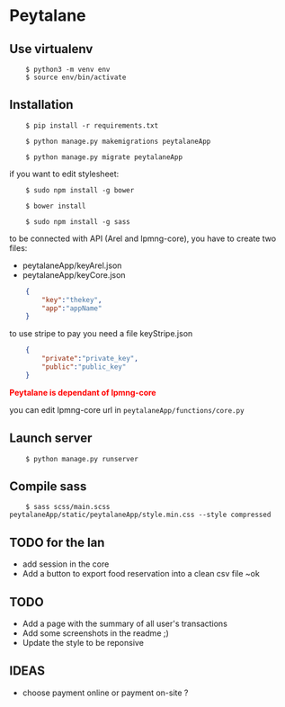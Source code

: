 Peytalane
=========

Use virtualenv
--------------
```
    $ python3 -m venv env
    $ source env/bin/activate
```


Installation
------------

```
    $ pip install -r requirements.txt
```

```
    $ python manage.py makemigrations peytalaneApp
```

```
    $ python manage.py migrate peytalaneApp
```

if you want to edit stylesheet:

```
    $ sudo npm install -g bower
```

```
    $ bower install
```

```
    $ sudo npm install -g sass
```

to be connected with API (Arel and lpmng-core), you have to create two files:
 * peytalaneApp/keyArel.json
 * peytalaneApp/keyCore.json

```json
    {
        "key":"thekey",
        "app":"appName"
    }
```  

to use stripe to pay you need a file keyStripe.json

```json
    {
        "private":"private_key",
        "public":"public_key"
    }
```  

<span style="color:red"> **Peytalane is dependant of lpmng-core** </span>

you can edit lpmng-core url in ``` peytalaneApp/functions/core.py ```

Launch server
-------------

```batch
    $ python manage.py runserver
```

Compile sass
------------
```
    $ sass scss/main.scss peytalaneApp/static/peytalaneApp/style.min.css --style compressed
```

TODO for the lan
----------------
* add session in the core
* Add a button to export food reservation into a clean csv file ~ok

TODO
----
* Add a page with the summary of all user's transactions
* Add some screenshots in the readme ;)
* Update the style to be reponsive

IDEAS
-----
* choose payment online or payment on-site ? 

